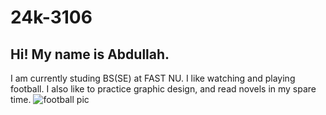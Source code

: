 # 24k-3106
## Hi! My name is Abdullah.
I am currently studing BS(SE) at FAST NU.
I like watching and playing football.
I also like to practice graphic design, and read novels in my spare time.
![football pic](https://cdn.britannica.com/51/190751-131-B431C216/soccer-ball-goal.jpg)
